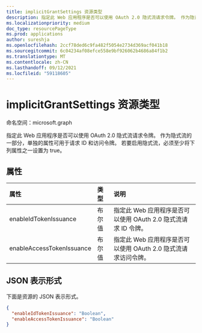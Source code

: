 ```yaml
---
title: implicitGrantSettings 资源类型
description: 指定此 Web 应用程序是否可以使用 OAuth 2.0 隐式流请求令牌。 作为隐式流的一部分，单独的属性可用于请求 ID 和访问令牌。 若要启用隐式流，必须至少将下列属性之一设置为 true。
ms.localizationpriority: medium
doc_type: resourcePageType
ms.prod: applications
author: sureshja
ms.openlocfilehash: 2ccf78ded6c9fa482f5054e2734d369acf041b18
ms.sourcegitcommit: 6c04234af08efce558e9bf926062b4686a84f1b2
ms.translationtype: MT
ms.contentlocale: zh-CN
ms.lasthandoff: 09/12/2021
ms.locfileid: "59118605"
---
```

# <a name="implicitgrantsettings-resource-type"></a>implicitGrantSettings 资源类型

命名空间：microsoft.graph

指定此 Web 应用程序是否可以使用 OAuth 2.0 隐式流请求令牌。 作为隐式流的一部分，单独的属性可用于请求 ID 和访问令牌。 若要启用隐式流，必须至少将下列属性之一设置为 true。

## <a name="properties"></a>属性

| 属性 | 类型 | 说明 |
|:---------|:-----|:------------|
|enableIdTokenIssuance| 布尔值 | 指定此 Web 应用程序是否可以使用 OAuth 2.0 隐式流请求 ID 令牌。|
|enableAccessTokenIssuance| 布尔值 | 指定此 Web 应用程序是否可以使用 OAuth 2.0 隐式流请求访问令牌。|

## <a name="json-representation"></a>JSON 表示形式
下面是资源的 JSON 表示形式。
<!-- {
  "blockType": "resource",
  "keyProperty": "id",
  "@odata.type": "microsoft.graph.implicitGrantSettings"
}-->
```json
{
  "enableIdTokenIssuance": "Boolean",
  "enableAccessTokenIssuance": "Boolean"
}

```

